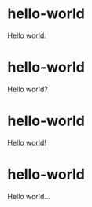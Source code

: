 # hello-world
Hello world.
# hello-world
Hello world?
# hello-world
Hello world!
# hello-world
Hello world...
